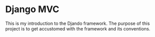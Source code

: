 # Django MVC
  This is my introduction to the Djando framework. The purpose of this project is to get accustomed with the framework and its conventions.
